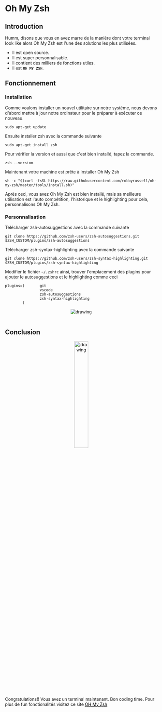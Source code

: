 # Oh My Zsh
## Introduction

Humm, disons que vous en avez marre de la manière dont votre terminal look like alors Oh My Zsh est l'une des solutions les plus utilisées.

- Il est open source.
- Il est super personnalisable.
- Il contient des milliers de fonctions utiles.
- Il est **`OH MY ZSH`**.  


## Fonctionnement
### Installation
Comme voulons installer un nouvel utilitaire sur notre système, nous devons d'abord mettre à jour notre ordinateur pour le préparer à exécuter ce nouveau. 
 ```
 sudo apt-get update
 ```
 Ensuite installer zsh avec la commande suivante
  ```
 sudo apt-get install zsh
 ```
 Pour vérifier la version et aussi que c'est bien installé, tapez la commande.
  ```
 zsh --version
 ```
Maintenant votre machine est prête à installer Oh My Zsh 
```
sh -c "$(curl -fsSL https://raw.githubusercontent.com/robbyrussell/oh-my-zsh/master/tools/install.sh)"
```
Après ceci, vous avez Oh My Zsh est bien installé, mais sa meilleure utilisation est l'auto compétition, l'historique et le highlighting pour cela, personnalisons Oh My Zsh.
### Personnalisation

Télécharger zsh-autosuggestions avec la commande suivante
```
git clone https://github.com/zsh-users/zsh-autosuggestions.git $ZSH_CUSTOM/plugins/zsh-autosuggestions
```
Télécharger zsh-syntax-highlighting avec la commande suivante
```
git clone https://github.com/zsh-users/zsh-syntax-highlighting.git $ZSH_CUSTOM/plugins/zsh-syntax-highlighting
```
Modifier le fichier `~/.zshrc` ainsi, trouver l'emplacement des plugins pour ajouter le autosuggestions et le highlighting comme ceci 
``` 
plugins=(       git
                vscode
                zsh-autosuggestions
                zsh-syntax-highlighting
        )
```
<div style="text-align:center">
<img src="../../img/ohmyzsh.png" alt="drawing"/>

</div>
<br>

## Conclusion

<div style="text-align:center">
    <img src="../../img/happy.gif" alt="drawing" style="width:30%; height:30%; "/> 
</div>
Congratulations!!  
Vous avez un terminal maintenant.  
Bon coding time. 
Pour plus de fun fonctionalités visitez ce site 
<a  style="text-decoration: underline; color:black"  href="https://gist.github.com/dogrocker/1efb8fd9427779c827058f873b94df95">OH My Zsh</a>

